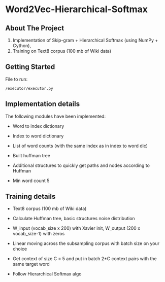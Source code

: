 # Word2Vec-Hierarchical-Softmax

## About The Project

1) Implementation of Skip-gram + Hierarchical Softmax (using NumPy + Cython),
2) Training on Text8 corpus (100 mb of Wiki data)

## Getting Started


File to run:

    /executor/executor.py 


## Implementation details

The following modules have been implemented:

  - Word to index dictionary
  
  - Index to word dictionary
  
  - List of word counts (with the same index as in index to word dic)
  
  - Built huffman tree
  
  - Additional structures to quickly get paths and nodes according to Huffman
  
  - Min word count 5
  
 
 ## Training details
 
- Text8 corpus (100 mb of Wiki data)

- Calculate Huffman tree, basic structures
noise distribution

- W_input (vocab_size x 200) with Xavier init, W_output (200 x vocab_size-1) with zeros

- Linear moving across the subsampling corpus with batch size on your choice

- Get context of size C = 5 and put in batch 2*C context pairs with the same target word

- Follow Hierarchical Softmax algo
  
  
  
  
  
 
